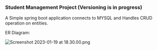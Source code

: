 
### Student Management Project (Versioning is in progress)

A Simple spring boot application connects to MYSQL and Handles CRUD operation on entities.

ER Diagram:

![Screenshot 2023-01-19 at 18.30.00.png](..%2F..%2F..%2F..%2Fvar%2Ffolders%2Fxx%2Fb1gz8tcj4j33bnnn_h2tzykc0000gp%2FT%2FTemporaryItems%2FNSIRD_screencaptureui_mcXgDf%2FScreenshot%202023-01-19%20at%2018.30.00.png)

